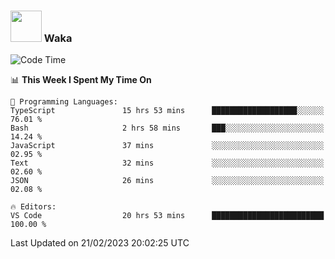 ### <img src="https://media.giphy.com/media/VgCDAzcKvsR6OM0uWg/giphy.gif" width="50"> Waka

  <!--START_SECTION:waka-->
![Code Time](http://img.shields.io/badge/Code%20Time-1%2C287%20hrs%207%20mins-blue)

📊 **This Week I Spent My Time On** 

```text
💬 Programming Languages: 
TypeScript               15 hrs 53 mins      ███████████████████░░░░░░   76.01 % 
Bash                     2 hrs 58 mins       ███░░░░░░░░░░░░░░░░░░░░░░   14.24 % 
JavaScript               37 mins             ░░░░░░░░░░░░░░░░░░░░░░░░░   02.95 % 
Text                     32 mins             ░░░░░░░░░░░░░░░░░░░░░░░░░   02.60 % 
JSON                     26 mins             ░░░░░░░░░░░░░░░░░░░░░░░░░   02.08 % 

🔥 Editors: 
VS Code                  20 hrs 53 mins      █████████████████████████   100.00 % 

```


 Last Updated on 21/02/2023 20:02:25 UTC
<!--END_SECTION:waka-->
